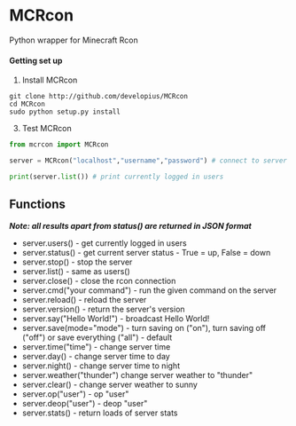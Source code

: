 MCRcon
===========

Python wrapper for Minecraft Rcon

#### Getting set up ####
1. Install MCRcon

  ```
  git clone http://github.com/developius/MCRcon
  cd MCRcon
  sudo python setup.py install
  ```
3. Test MCRcon

  ```python
  from mcrcon import MCRcon
  
  server = MCRcon("localhost","username","password") # connect to server
  
  print(server.list()) # print currently logged in users
  ```

Functions
---------
***Note: all results apart from status() are returned in JSON format***
* server.users() - get currently logged in users
* server.status() - get current server status - True = up, False = down
* server.stop() - stop the server
* server.list() - same as users()
* server.close() - close the rcon connection
* server.cmd("your command") - run the given command on the server
* server.reload() - reload the server
* server.version() - return the server's version
* server.say("Hello World!") - broadcast Hello World!
* server.save(mode="mode") - turn saving on ("on"), turn saving off ("off") or save everything ("all") - default
* server.time("time") - change server time
* server.day() - change server time to day
* server.night() - change server time to night
* server.weather("thunder") change server weather to "thunder"
* server.clear() - change server weather to sunny
* server.op("user") - op "user"
* server.deop("user") - deop "user"
* server.stats() - return loads of server stats